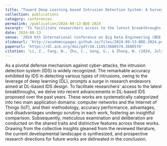 ```yaml
---
title: "Toward Deep Learning based Intrusion Detection System: A Survey"
collection: publications
category: conferences
permalink: /publication/2024-09-13-BDE-2024
excerpt: 'To facilitate researchers access to the latest breakthroughs, we delve into recent advancements in DL-based IDS proposed over the past years. These works are systematically categorized into two main application domains: computer networks and the Internet of Things (IoT), and their methodology, accuracy performance, advantages, and disadvantages undergo scrutiny in each work, fostering an insightful comparison. Subsequently, meticulous examination and deliberation are conducted on the shared traits and distinctive features across these works. Drawing from the collective insights gleaned from the reviewed literature, the current developmental landscape is synthesized, and prospective research directions for future works are delineated in the conclusion.'
date: 2024-09-13
venue: '2024 6th International Conference on Big Data Engineering (BDE 2024)'
slidesurl: 'http://academicpages.github.io/files/2024-09-13-BDE-2024.pdf'
paperurl: 'https://dl.acm.org/doi/pdf/10.1145/3688574.3688578'
citation: 'Li, Z., Fang, W., Zhu, C., Song, G., & Zhang, W. (2024, July). Toward Deep Learning based Intrusion Detection System: A Survey. In Proceedings of the 2024 6th International Conference on Big Data Engineering (pp. 25-32).'
---
```


As a pivotal defense mechanism against cyber-attacks, the intrusion detection system (IDS) is widely recognized. The remarkable accuracy exhibited by IDS in detecting various types of intrusions, owing to the leverage of deep learning (DL), prompts a surge in research endeavors aimed at DL-based IDS design. To facilitate researchers' access to the latest breakthroughs, we delve into recent advancements in DL-based IDS proposed over the past years. These works are systematically categorized into two main application domains: computer networks and the Internet of Things (IoT), and their methodology, accuracy performance, advantages, and disadvantages undergo scrutiny in each work, fostering an insightful comparison. Subsequently, meticulous examination and deliberation are conducted on the shared traits and distinctive features across these works. Drawing from the collective insights gleaned from the reviewed literature, the current developmental landscape is synthesized, and prospective research directions for future works are delineated in the conclusion.
